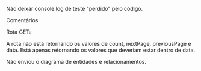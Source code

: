 Não deixar console.log de teste "perdido" pelo código.

Comentários

Rota GET:

A rota não está retornando os valores de count, nextPage, previousPage e data. Está apenas retornando os valores que deveriam estar dentro de data.


Não enviou o diagrama de entidades e relacionamentos.
